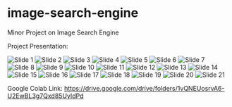 # image-search-engine
Minor Project on Image Search Engine

Project Presentation:

![Slide 1](slides/slide_1.png)
![Slide 2](slides/slide_2.png)
![Slide 3](slides/slide_3.png)
![Slide 4](slides/slide_4.png)
![Slide 5](slides/slide_5.png)
![Slide 6](slides/slide_6.png)
![Slide 7](slides/slide_7.png)
![Slide 8](slides/slide_8.png)
![Slide 9](slides/slide_9.png)
![Slide 10](slides/slide_10.png)
![Slide 11](slides/slide_11.png)
![Slide 12](slides/slide_12.png)
![Slide 13](slides/slide_13.png)
![Slide 14](slides/slide_14.png)
![Slide 15](slides/slide_15.png)
![Slide 16](slides/slide_16.png)
![Slide 17](slides/slide_17.png)
![Slide 18](slides/slide_18.png)
![Slide 19](slides/slide_19.png)
![Slide 20](slides/slide_20.png)
![Slide 21](slides/slide_21.png)

Google Colab Link:
https://drive.google.com/drive/folders/1vQNEUosrvA6-U2EwBL3g7Qxd85UyIdPd